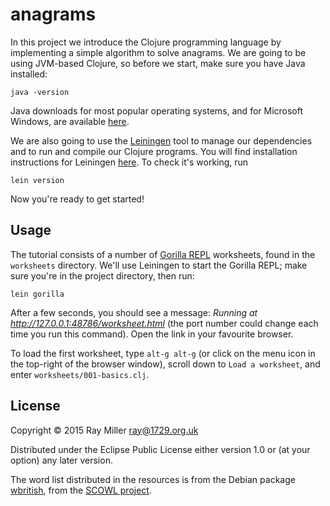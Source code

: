 # anagrams

In this project we introduce the Clojure programming language by implementing
a simple algorithm to solve anagrams. We are going to be using JVM-based
Clojure, so before we start, make sure you have Java installed:

    java -version

Java downloads for most popular operating systems, and for Microsoft
Windows, are available [here](https://java.com/en/download/manual.jsp).

We are also going to use the [Leiningen](http://leiningen.org/) tool to
manage our dependencies and to run and compile our Clojure programs. You
will find installation instructions for Leiningen
[here](http://leiningen.org/#install). To check it's working, run

    lein version

Now you're ready to get started!

## Usage

The tutorial consists of a number of [Gorilla REPL](http://gorilla-repl.org/)
worksheets, found in the `worksheets` directory. We'll use Leiningen
to start the Gorilla REPL; make sure you're in the project directory, then
run:

    lein gorilla

After a few seconds, you should see a message: *Running at
http://127.0.0.1:48786/worksheet.html* (the port number could change
each time you run this command). Open the link in your favourite browser.

To load the first worksheet, type `alt-g alt-g` (or click on the menu
icon in the top-right of the browser window), scroll down to `Load a
worksheet`, and enter `worksheets/001-basics.clj`.

## License

Copyright © 2015 Ray Miller <ray@1729.org.uk>

Distributed under the Eclipse Public License either version 1.0 or (at
your option) any later version.

The word list distributed in the resources is from the Debian package
[wbritish](https://packages.debian.org/sid/text/wbritish), from the
[SCOWL project](http://wordlist.aspell.net/).
